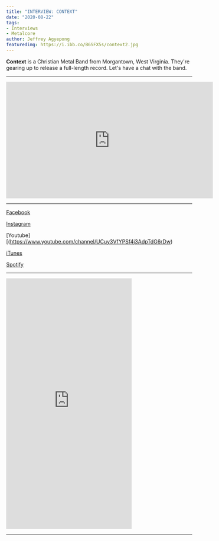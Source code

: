 ```yaml
---
title: "INTERVIEW: CONTEXT"
date: "2020-08-22"
tags:
- Interviews
- Metalcore
author: Jeffrey Agyepong
featuredimg: https://i.ibb.co/B6SFX5s/context2.jpg
---
```


**Context** is a Christian Metal Band from Morgantown, West Virginia. They're gearing up to release a full-length record. Let's have a chat with the band.

* * *

<div class="video-container">
    <iframe src="https://www.youtube.com/embed/nWXEX0EC7rY" width="560" height="315" frameborder="0"></iframe>
</div>

* * *

[Facebook](https://www.facebook.com/cntxtband/) <br>

[Instagram](https://www.instagram.com/cntxtband/)  <br>

[Youtube][(https://www.youtube.com/channel/UCuy3VfYPSf4j3AdpTdG6rDw) <br>

[iTunes](https://music.apple.com/ca/artist/context/1403617967)  <br>

[Spotify](https://open.spotify.com/artist/38KzCuzSKjB0BXPf7vxfqi) <br>

<hr>

<iframe style="border: 0; width: 340px; height: 677px;" src="https://bandcamp.com/EmbeddedPlayer/album=896767470/size=large/bgcol=ffffff/linkcol=0687f5/transparent=true/" seamless><a href="https://cntxt.bandcamp.com/album/heart-journal-ep-deluxe-edition">Heart Journal - EP (Deluxe Edition) by Context</a></iframe>

<hr>